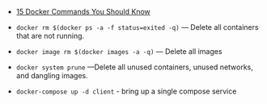 * [15 Docker Commands You Should Know](https://towardsdatascience.com/15-docker-commands-you-should-know-970ea5203421)
* `docker rm $(docker ps -a -f status=exited -q)` — Delete all containers that are not running.
* `docker image rm $(docker images -a -q)` — Delete all images
* `docker system prune` —Delete all unused containers, unused networks, and dangling images.

* `docker-compose up -d client` - bring up a single compose service
